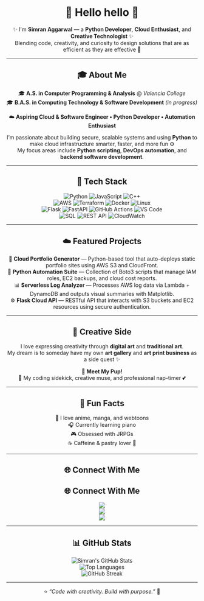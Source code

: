 <div align="center">

# 💜 Hello hello 💙  
✨ I'm **Simran Aggarwal** — a **Python Developer**, **Cloud Enthusiast**, and **Creative Technologist** ✨  
Blending code, creativity, and curiosity to design solutions that are as efficient as they are effective 🌙  

---

## 🎓 About Me  
🎓 **A.S. in Computer Programming & Analysis** @ *Valencia College*  
🎓 **B.A.S. in Computing Technology & Software Development** *(in progress)*  

☁️ **Aspiring Cloud & Software Engineer • Python Developer • Automation Enthusiast**  

I’m passionate about building secure, scalable systems and using **Python** to make cloud infrastructure smarter, faster, and more fun ⚙️  
My focus areas include **Python scripting**, **DevOps automation**, and **backend software development**.  

---

## 🧩 Tech Stack  

![Python](https://img.shields.io/badge/Python-3776AB?style=for-the-badge&logo=python&logoColor=white)
![JavaScript](https://img.shields.io/badge/JavaScript-F7DF1E?style=for-the-badge&logo=javascript&logoColor=black)
![C++](https://img.shields.io/badge/C++-00599C?style=for-the-badge&logo=cplusplus&logoColor=white)  
![AWS](https://img.shields.io/badge/AWS-FF9900?style=for-the-badge&logo=amazonaws&logoColor=white)
![Terraform](https://img.shields.io/badge/Terraform-7B42BC?style=for-the-badge&logo=terraform&logoColor=white)
![Docker](https://img.shields.io/badge/Docker-2496ED?style=for-the-badge&logo=docker&logoColor=white)
![Linux](https://img.shields.io/badge/Linux-FCC624?style=for-the-badge&logo=linux&logoColor=black)  
![Flask](https://img.shields.io/badge/Flask-000000?style=for-the-badge&logo=flask&logoColor=white)
![FastAPI](https://img.shields.io/badge/FastAPI-009688?style=for-the-badge&logo=fastapi&logoColor=white)
![GitHub Actions](https://img.shields.io/badge/GitHub%20Actions-2088FF?style=for-the-badge&logo=githubactions&logoColor=white)
![VS Code](https://img.shields.io/badge/VS%20Code-007ACC?style=for-the-badge&logo=visualstudiocode&logoColor=white)  
![SQL](https://img.shields.io/badge/SQL-336791?style=for-the-badge&logo=postgresql&logoColor=white)
![REST API](https://img.shields.io/badge/REST%20API-02569B?style=for-the-badge&logo=swagger&logoColor=white)
![CloudWatch](https://img.shields.io/badge/AWS%20CloudWatch-FF4F8B?style=for-the-badge&logo=amazonaws&logoColor=white)

---

## ☁️ Featured Projects  
🚀 **Cloud Portfolio Generator** — Python-based tool that auto-deploys static portfolio sites using AWS S3 and CloudFront.  
🧠 **Python Automation Suite** — Collection of Boto3 scripts that manage IAM roles, EC2 backups, and cloud cost reports.  
📊 **Serverless Log Analyzer** — Processes AWS log data via Lambda + DynamoDB and outputs visual summaries with Matplotlib.  
⚙️ **Flask Cloud API** — RESTful API that interacts with S3 buckets and EC2 resources using secure authentication.  

---

## 🎨 Creative Side  
I love expressing creativity through **digital art** and **traditional art**.  
My dream is to someday have my own **art gallery** and **art print business** as a side quest ✨  

🐶 **Meet My Pup!**  
🐾 My coding sidekick, creative muse, and professional nap-timer 💕  

---

## 💫 Fun Facts  
💜 I love anime, manga, and webtoons  
🎧 Currently learning piano  
🎮 Obsessed with JRPGs  
☕ Caffeine & pastry lover 🍰  

---

## 🌐 Connect With Me  
## 🌐 Connect With Me  
<a href="https://www.linkedin.com/in/simran-aggarwal-aa1336376/"><img src="https://img.shields.io/badge/LinkedIn-0A66C2?style=for-the-badge&logo=linkedin&logoColor=white"></a>  
<a href="#"><img src="https://img.shields.io/badge/Grow-6DB33F?style=for-the-badge&logo=sap&logoColor=white"></a>  
<a href="https://www.instagram.com/lost_remembrance"><img src="https://img.shields.io/badge/Instagram-E4405F?style=for-the-badge&logo=instagram&logoColor=white"></a>  


---

## 📊 GitHub Stats  

![Simran's GitHub Stats](https://github-readme-stats.vercel.app/api?username=Saggarwal0&show_icons=true&theme=tokyonight&hide_border=true)  
![Top Languages](https://github-readme-stats.vercel.app/api/top-langs/?username=Saggarwal0&layout=compact&theme=tokyonight&hide_border=true)  
![GitHub Streak](https://github-readme-streak-stats.herokuapp.com/?user=Saggarwal0&theme=tokyonight&hide_border=true)

---

⭐️ *“Code with creativity. Build with purpose.”* 🌙  

</div>

